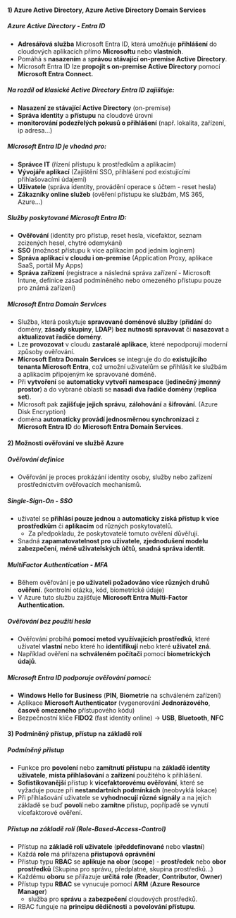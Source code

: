 #### 1) Azure Active Directory, Azure Active Directory Domain Services
##### Azure Active Directory - Entra ID
- **Adresářová služba** Microsoft Entra ID, která umožňuje **přihlášení** do cloudových aplikacích přímo **Microsoftu** nebo **vlastních**.
- Pomáhá s **nasazením** a s**právou stávající on-premise Active Directory**.
- Microsoft Entra ID lze **propojit s on-premise Active Directory** pomocí **Microsoft Entra Connect.**
##### Na rozdíl od klasické Active Directory Entra ID zajišťuje:
- **Nasazení ze stávající Active Directory** (on-premise)
- **Správa identity** a **přístupu** na cloudové úrovni
- **monitorování podezřelých pokusů o přihlášení** (např. lokalita, zařízení, ip adresa...)
##### Microsoft Entra ID je vhodná pro:
- **Správce IT** (řízení přístupu k prostředkům a aplikacím)
- **Vývojáře aplikací** (Zajištění SSO, přihlášení pod existujícími přihlašovacími údajemi)
- **Uživatele** (správa identity, provádění operace s účtem - reset hesla)
- **Zákazníky online služeb** (ověření přístupu ke službám, MS 365, Azure...)
##### Služby poskytované Microsoft Entra ID:
- **Ověřování** (identity pro přístup, reset hesla, vícefaktor, seznam zcizených hesel, chytré odemykání)
- **SSO** (možnost přístupu k více aplikacím pod jedním loginem)
- **Správa aplikací v cloudu i on-premise** (Application Proxy, aplikace SaaS, portál My Apps)
- **Správa zařízení** (registrace a následná správa zařízení - Microsoft Intune, definice zásad podmíněného nebo omezeného přístupu pouze pro známá zařízení)
##### Microsoft Entra Domain Services
 - Služba, která poskytuje **spravované doménové služby** (**přidání** do domény, **zásady skupiny**, **LDAP**) **bez nutnosti spravovat** či **nasazovat** a **aktualizovat řadiče domény**.
- Lze **provozovat** v cloudu **zastaralé aplikace**, které nepodporují moderní způsoby ověřování.
- **Microsoft Entra Domain Services** se integruje do do **existujícího tenanta Microsoft Entra**, což umožní uživatelům se přihlásit ke službám a aplikacím připojeným ke spravované doméně.
- Při **vytvoření** se **automaticky vytvoří namespace** (**jedinečný jmenný prostor**) a do vybrané oblasti se **nasadí dva řadiče domény** (**replica set**).
- Microsoft pak **zajišťuje jejich správu**, **zálohování** a **šifrování**. (Azure Disk Encryption)
-  doména **automaticky provádí jednosměrnou synchronizaci** z **Microsoft Entra ID** do **Microsoft Entra Domain Services**.
#### 2) Možnosti ověřování ve službě Azure
##### Ověřování definice
- Ověřování je proces prokázání identity osoby, služby nebo zařízení prostřednictvím ověřovacích mechanismů.
##### Single-Sign-On - SSO
- uživatel se **přihlásí pouze jednou** a **automaticky získá přístup k více prostředkům** či **aplikacím** od různých poskytovatelů.
	- Za předpokladu, že poskytovatelé tomuto ověření důvěřují.
- Snadná **zapamatovatelnost pro uživatele**, **zjednodušení modelu zabezpečení**, **méně uživatelských účtů**, **snadná správa identit**.
##### MultiFactor Authentication - MFA
- Během ověřování je **po uživateli požadováno více různých druhů ověření**. (kontrolní otázka, kód, biometrické údaje)
- V Azure tuto službu zajišťuje **Microsoft Entra Multi-Factor Authentication.**
##### Ověřování bez použití hesla
- Ověřování probíhá **pomocí metod využívajících prostředků**, které uživatel **vlastní** nebo které ho **identifikují** nebo které **uživatel** **zná**.
- Například ověření na **schváleném** **počítači** pomocí **biometrických** **údajů**.
##### Microsoft Entra ID podporuje ověřování pomocí:
- **Windows Hello for Business** (**PIN**, **Biometrie** na schváleném zařízení)
- Aplikace **Microsoft Authenticator** (vygenerování **Jednorázového**, **časově** **omezeného** přístupového kódu)
- Bezpečnostní klíče **FIDO2** (fast identity online)
	-> **USB**, **Bluetooth**, **NFC** 
#### 3) Podmíněný přístup, přístup na základě rolí
##### Podmíněný přistup
 - Funkce pro **povolení** nebo **zamítnutí** **přístupu** na **základě identity uživatele**, **místa přihlašování** a **zařízení** použitého k přihlášení.
- **Sofistikovanější** přístup k **vícefaktorovému ověřování**, které se vyžaduje pouze při **nestandartních** **podmínkách** (neobvyklá lokace)
- Při přihlašování uživatele se **vyhodnocují různé signály** a na jejich základě se buď **povolí** nebo **zamítne** přistup, popřípadě se vynutí vícefaktorové ověření.
##### Přistup na základě rolí (Role-Based-Access-Control)
- Přístup na **základě rolí uživatele** (**předdefinované** nebo **vlastní**)
- Každá **role** má přiřazena **přistupová** **oprávnění**
- Přistup typu **RBAC** se **aplikuje na obor** (**scope**) - **prostředek** nebo **obor prostředků** (Skupina pro správu, předplatné, skupina prostředků...)
- Každému **oboru** se přiřazuje **určitá** **role** (**Reader**, **Contributor**, **Owner**)
- Přístup typu **RBAC** se vynucuje pomocí **ARM** (**Azure Resource Manager**)
	- služba pro **správu** a **zabezpečení** cloudových prostředků.
- RBAC funguje na **principu dědičnosti** a **povolování přístupu**.
